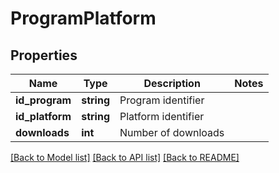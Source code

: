 # ProgramPlatform

## Properties
Name | Type | Description | Notes
------------ | ------------- | ------------- | -------------
**id_program** | **string** | Program identifier | 
**id_platform** | **string** | Platform identifier | 
**downloads** | **int** | Number of downloads | 

[[Back to Model list]](../../README.md#documentation-for-models) [[Back to API list]](../../README.md#documentation-for-api-endpoints) [[Back to README]](../../README.md)

